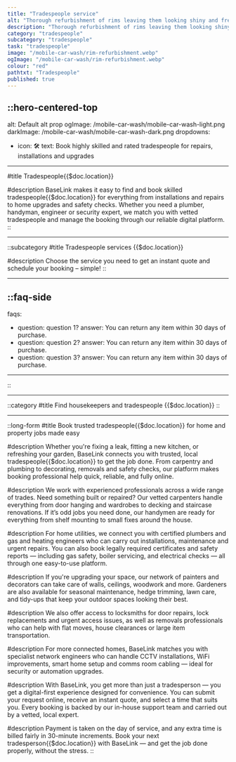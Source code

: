 ```yaml
---
title: "Tradespeople service"
alt: "Thorough refurbishment of rims leaving them looking shiny and fresh"
description: "Thorough refurbishment of rims leaving them looking shiny and fresh"
category: "tradespeople"
subcategory: "tradespeople"
task: "tradespeople"
image: "/mobile-car-wash/rim-refurbishment.webp"
ogImage: "/mobile-car-wash/rim-refurbishment.webp"
colour: "red"
pathtxt: "Tradespeople"
published: true
---
```



::hero-centered-top
---
alt: Default alt prop
ogImage: /mobile-car-wash/mobile-car-wash-light.png
darkImage: /mobile-car-wash/mobile-car-wash-dark.png
dropdowns:
  - icon: 🛠️
    text: Book highly skilled and rated tradespeople for repairs, installations and upgrades
---
#title
Tradespeople{{$doc.location}}

#description
BaseLink makes it easy to find and book skilled tradespeople{{$doc.location}} for everything from installations and repairs to home upgrades and safety checks. Whether you need a plumber, handyman, engineer or security expert, we match you with vetted tradespeople and manage the booking through our reliable digital platform.
::

---

::subcategory
#title
Tradespeople services {{$doc.location}}

#description
Choose the service you need to get an instant quote and schedule your booking – simple!
::

---

::faq-side
---
faqs:
- question: question 1?
  answer: You can return any item within 30 days of purchase.
- question: question 2?
  answer: You can return any item within 30 days of purchase.
- question: question 3?
  answer: You can return any item within 30 days of purchase.
---
::

---

::category
#title
Find housekeepers and tradespeople {{$doc.location}}
::

---

::long-form
#title
Book trusted tradespeople{{$doc.location}} for home and property jobs made easy

#description
Whether you're fixing a leak, fitting a new kitchen, or refreshing your garden, BaseLink connects you with trusted, local tradespeople{{$doc.location}} to get the job done. From carpentry and plumbing to decorating, removals and safety checks, our platform makes booking professional help quick, reliable, and fully online.

#description
We work with experienced professionals across a wide range of trades. Need something built or repaired? Our vetted carpenters handle everything from door hanging and wardrobes to decking and staircase renovations. If it’s odd jobs you need done, our handymen are ready for everything from shelf mounting to small fixes around the house.

#description
For home utilities, we connect you with certified plumbers and gas and heating engineers who can carry out installations, maintenance and urgent repairs. You can also book legally required certificates and safety reports — including gas safety, boiler servicing, and electrical checks — all through one easy-to-use platform.

#description
If you're upgrading your space, our network of painters and decorators can take care of walls, ceilings, woodwork and more. Gardeners are also available for seasonal maintenance, hedge trimming, lawn care, and tidy-ups that keep your outdoor spaces looking their best.

#description
We also offer access to locksmiths for door repairs, lock replacements and urgent access issues, as well as removals professionals who can help with flat moves, house clearances or large item transportation.

#description
For more connected homes, BaseLink matches you with specialist network engineers who can handle CCTV installations, WiFi improvements, smart home setup and comms room cabling — ideal for security or automation upgrades.

#description
With BaseLink, you get more than just a tradesperson — you get a digital-first experience designed for convenience. You can submit your request online, receive an instant quote, and select a time that suits you. Every booking is backed by our in-house support team and carried out by a vetted, local expert.

#description
Payment is taken on the day of service, and any extra time is billed fairly in 30-minute increments. Book your next tradesperson{{$doc.location}} with BaseLink — and get the job done properly, without the stress.
::